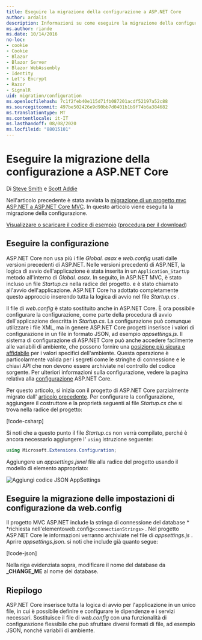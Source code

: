 ```yaml
---
title: Eseguire la migrazione della configurazione a ASP.NET Core
author: ardalis
description: Informazioni su come eseguire la migrazione della configurazione da un progetto MVC ASP.NET a un progetto MVC ASP.NET Core.
ms.author: riande
ms.date: 10/14/2016
no-loc:
- cookie
- Cookie
- Blazor
- Blazor Server
- Blazor WebAssembly
- Identity
- Let's Encrypt
- Razor
- SignalR
uid: migration/configuration
ms.openlocfilehash: 7c1f2feb40e115d71fb087201acdf52197a52c88
ms.sourcegitcommit: 497be502426e9d90bb7d0401b1b9f74b6a384682
ms.translationtype: MT
ms.contentlocale: it-IT
ms.lasthandoff: 08/08/2020
ms.locfileid: "88015101"
---
```

# <a name="migrate-configuration-to-aspnet-core"></a>Eseguire la migrazione della configurazione a ASP.NET Core

Di [Steve Smith](https://ardalis.com/) e [Scott Addie](https://scottaddie.com)

Nell'articolo precedente è stata avviata la [migrazione di un progetto mvc ASP.NET a ASP.NET Core MVC](xref:migration/mvc). In questo articolo viene eseguita la migrazione della configurazione.

[Visualizzare o scaricare il codice di esempio](https://github.com/dotnet/AspNetCore.Docs/tree/master/aspnetcore/migration/configuration/samples) ([procedura per il download](xref:index#how-to-download-a-sample))

## <a name="setup-configuration"></a>Eseguire la configurazione

ASP.NET Core non usa più i file *Global. asax* e *web.config* usati dalle versioni precedenti di ASP.NET. Nelle versioni precedenti di ASP.NET, la logica di avvio dell'applicazione è stata inserita in un `Application_StartUp` metodo all'interno di *Global. asax*. In seguito, in ASP.NET MVC, è stato incluso un file *Startup.cs* nella radice del progetto. e è stato chiamato all'avvio dell'applicazione. ASP.NET Core ha adottato completamente questo approccio inserendo tutta la logica di avvio nel file *Startup.cs* .

Il file di *web.config* è stato sostituito anche in ASP.NET Core. È ora possibile configurare la configurazione, come parte della procedura di avvio dell'applicazione descritta in *Startup.cs*. La configurazione può comunque utilizzare i file XML, ma in genere ASP.NET Core progetti inserisce i valori di configurazione in un file in formato JSON, ad esempio *appsettings.js*. Il sistema di configurazione di ASP.NET Core può anche accedere facilmente alle variabili di ambiente, che possono fornire una [posizione più sicura e affidabile](xref:security/app-secrets) per i valori specifici dell'ambiente. Questa operazione è particolarmente valida per i segreti come le stringhe di connessione e le chiavi API che non devono essere archiviate nel controllo del codice sorgente. Per ulteriori informazioni sulla configurazione, vedere la pagina relativa alla [configurazione](xref:fundamentals/configuration/index) ASP.NET Core.

Per questo articolo, si inizia con il progetto di ASP.NET Core parzialmente migrato dall' [articolo precedente](xref:migration/mvc). Per configurare la configurazione, aggiungere il costruttore e la proprietà seguenti al file *Startup.cs* che si trova nella radice del progetto:

[!code-csharp[](configuration/samples/WebApp1/src/WebApp1/Startup.cs?range=11-16)]

Si noti che a questo punto il file *Startup.cs* non verrà compilato, perché è ancora necessario aggiungere l' `using` istruzione seguente:

```csharp
using Microsoft.Extensions.Configuration;
```

Aggiungere un *appsettings.jsnel* file alla radice del progetto usando il modello di elemento appropriato:

![Aggiungi codice JSON AppSettings](configuration/_static/add-appsettings-json.png)

## <a name="migrate-configuration-settings-from-webconfig"></a>Eseguire la migrazione delle impostazioni di configurazione da web.config

Il progetto MVC ASP.NET include la stringa di connessione del database * *richiesta nell'elementoweb.config`<connectionStrings>` . Nel progetto ASP.NET Core le informazioni verranno archiviate nel file di *appsettings.js* . Aprire *appsettings.json*. si noti che include già quanto segue:

[!code-json[](../migration/configuration/samples/WebApp1/src/WebApp1/appsettings.json?highlight=4)]

Nella riga evidenziata sopra, modificare il nome del database da **_CHANGE_ME** al nome del database.

## <a name="summary"></a>Riepilogo

ASP.NET Core inserisce tutta la logica di avvio per l'applicazione in un unico file, in cui è possibile definire e configurare le dipendenze e i servizi necessari. Sostituisce il file di *web.config* con una funzionalità di configurazione flessibile che può sfruttare diversi formati di file, ad esempio JSON, nonché variabili di ambiente.
